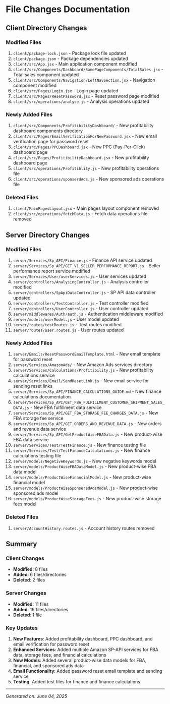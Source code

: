 # File Changes Documentation

## Client Directory Changes

### Modified Files
1. `client/package-lock.json` - Package lock file updated
2. `client/package.json` - Package dependencies updated
3. `client/src/App.jsx` - Main application component modified
4. `client/src/Components/Dashboard/SamePageComponents/TotalSales.jsx` - Total sales component updated
5. `client/src/Components/Navigation/LeftNavSection.jsx` - Navigation component modified
6. `client/src/Pages/Login.jsx` - Login page updated
7. `client/src/Pages/ResetPassword.jsx` - Reset password page modified
8. `client/src/operations/analyse.js` - Analysis operations updated

### Newly Added Files
1. `client/src/Components/ProfitibilityDashboard/` - New profitability dashboard components directory
2. `client/src/Pages/EmailVerificationForNewPassword.jsx` - New email verification page for password reset
3. `client/src/Pages/PPCDashboard.jsx` - New PPC (Pay-Per-Click) dashboard page
4. `client/src/Pages/ProfitibilityDashboard.jsx` - New profitability dashboard page
5. `client/src/operations/Profitiblity.js` - New profitability operations file
6. `client/src/operations/sponserdAds.js` - New sponsored ads operations file

### Deleted Files
1. `client/MainPagesLayout.jsx` - Main pages layout component removed
2. `client/src/operations/fetchData.js` - Fetch data operations file removed

## Server Directory Changes

### Modified Files
1. `server/Services/Sp_API/Finance.js` - Finance API service updated
2. `server/Services/Sp_API/GET_V1_SELLER_PERFORMANCE_REPORT.js` - Seller performance report service modified
3. `server/Services/User/userServices.js` - User services updated
4. `server/controllers/AnalysingController.js` - Analysis controller modified
5. `server/controllers/SpApiDataController.js` - SP API data controller updated
6. `server/controllers/TestController.js` - Test controller modified
7. `server/controllers/UserController.js` - User controller updated
8. `server/middlewares/Auth/auth.js` - Authentication middleware modified
9. `server/models/userModel.js` - User model updated
10. `server/routes/testRoutes.js` - Test routes modified
11. `server/routes/user.routes.js` - User routes updated

### Newly Added Files
1. `server/Emails/ResetPasswordEmailTemplate.html` - New email template for password reset
2. `server/Services/AmazonAds/` - New Amazon Ads services directory
3. `server/Services/Calculations/Profitibility.js` - New profitability calculations service
4. `server/Services/Email/SendResetLink.js` - New email service for sending reset links
5. `server/Services/Sp_API/FINANCE_CALCULATIONS_GUIDE.md` - New finance calculations documentation
6. `server/Services/Sp_API/GET_FBA_FULFILLMENT_CUSTOMER_SHIPMENT_SALES_DATA.js` - New FBA fulfillment data service
7. `server/Services/Sp_API/GET_FBA_STORAGE_FEE_CHARGES_DATA.js` - New FBA storage fee service
8. `server/Services/Sp_API/GET_ORDERS_AND_REVENUE_DATA.js` - New orders and revenue data service
9. `server/Services/Sp_API/GetProductWiseFBAData.js` - New product-wise FBA data service
10. `server/Services/Test/TestFinance.js` - New finance testing file
11. `server/Services/Test/TestFinanceCalculations.js` - New finance calculations testing file
12. `server/models/NegetiveKeywords.js` - New negative keywords model
13. `server/models/ProductWiseFBADataModel.js` - New product-wise FBA data model
14. `server/models/ProductWiseFinancialModel.js` - New product-wise financial model
15. `server/models/ProductWiseSponseredAdsModel.js` - New product-wise sponsored ads model
16. `server/models/ProductWiseStorageFees.js` - New product-wise storage fees model

### Deleted Files
1. `server/AccountHistory.routes.js` - Account history routes removed

## Summary

### Client Changes
- **Modified**: 8 files
- **Added**: 6 files/directories
- **Deleted**: 2 files

### Server Changes
- **Modified**: 11 files
- **Added**: 16 files/directories
- **Deleted**: 1 file

### Key Updates
1. **New Features**: Added profitability dashboard, PPC dashboard, and email verification for password reset
2. **Enhanced Services**: Added multiple Amazon SP-API services for FBA data, storage fees, and financial calculations
3. **New Models**: Added several product-wise data models for FBA, financial, and sponsored ads data
4. **Email Functionality**: Added password reset email template and sending service
5. **Testing**: Added test files for finance and finance calculations

---
*Generated on: June 04, 2025* 